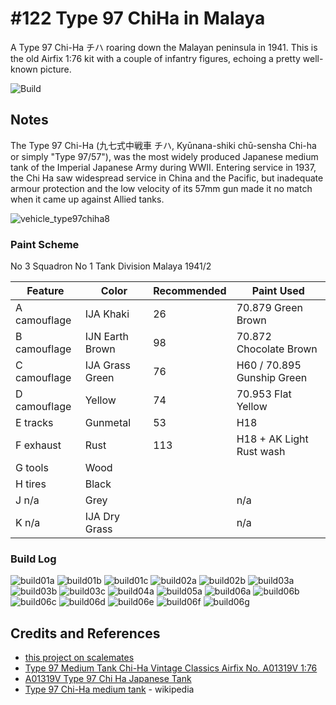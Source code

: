 # #122 Type 97 ChiHa in Malaya

A Type 97 Chi-Ha チハ roaring down the Malayan peninsula in 1941. This is the old Airfix 1:76 kit with a couple of infantry figures, echoing a pretty well-known picture.

![Build](./assets/Malaya1941_build.jpg?raw=true)

## Notes

The Type 97 Chi-Ha (九七式中戦車 チハ, Kyūnana-shiki chū-sensha Chi-ha or simply "Type 97/57"), was the most widely produced Japanese medium tank of the Imperial Japanese Army during WWII. Entering service in 1937, the Chi Ha saw widespread service in China and the Pacific, but inadequate armour protection and the low velocity of its 57mm gun made it no match when it came up against Allied tanks.

![vehicle_type97chiha8](./assets/vehicle_type97chiha8.jpg)

### Paint Scheme

No 3 Squadron No 1 Tank Division Malaya 1941/2

| Feature               | Color           | Recommended    | Paint Used |
|-----------------------|-----------------|----------------|------------|
| A camouflage          | IJA Khaki       | 26             | 70.879 Green Brown  |
| B camouflage          | IJN Earth Brown | 98             | 70.872 Chocolate Brown   |
| C camouflage          | IJA Grass Green | 76             | H60 / 70.895 Gunship Green       |
| D camouflage          | Yellow          | 74             | 70.953 Flat Yellow  |
| E tracks              | Gunmetal        | 53             | H18        |
| F exhaust             | Rust            | 113            | H18 + AK Light Rust wash |
| G tools               | Wood            |                |            |
| H tires               | Black           |                |            |
| J n/a                 | Grey            |                | n/a        |
| K n/a                 | IJA Dry Grass   |                | n/a        |

### Build Log

![build01a](./assets/build01a.jpg?raw=true)
![build01b](./assets/build01b.jpg?raw=true)
![build01c](./assets/build01c.jpg?raw=true)
![build02a](./assets/build02a.jpg?raw=true)
![build02b](./assets/build02b.jpg?raw=true)
![build03a](./assets/build03a.jpg?raw=true)
![build03b](./assets/build03b.jpg?raw=true)
![build03c](./assets/build03c.jpg?raw=true)
![build04a](./assets/build04a.jpg?raw=true)
![build05a](./assets/build05a.jpg?raw=true)
![build06a](./assets/build06a.jpg?raw=true)
![build06b](./assets/build06b.jpg?raw=true)
![build06c](./assets/build06c.jpg?raw=true)
![build06d](./assets/build06d.jpg?raw=true)
![build06e](./assets/build06e.jpg?raw=true)
![build06f](./assets/build06f.jpg?raw=true)
![build06g](./assets/build06g.jpg?raw=true)

## Credits and References

* [this project on scalemates](https://www.scalemates.com/profiles/mate.php?id=74137&p=projects&project=167701)
* [Type 97 Medium Tank Chi-Ha Vintage Classics Airfix No. A01319V 1:76](https://www.scalemates.com/kits/airfix-a01319v-type-97-medium-tank-chi-ha--1403237)
* [A01319V Type 97 Chi Ha Japanese Tank](https://uk.airfix.com/products/type-97-chi-ha-japanese-tank-a01319v)
* [Type 97 Chi-Ha medium tank](https://en.wikipedia.org/wiki/Type_97_Chi-Ha_medium_tank) - wikipedia
